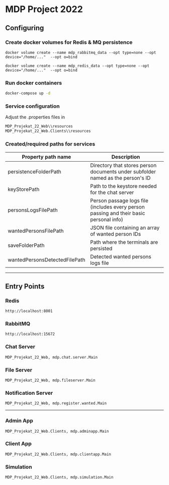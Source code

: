 # MDP Project 2022

## Configuring

### Create docker volumes for Redis & MQ persistence

```pwsh
docker volume create --name mdp_rabbitmq_data --opt type=none --opt device="/home/..."  --opt o=bind
```

```pwsh
docker volume create --name mdp_redis_data --opt type=none --opt device="/home/..."  --opt o=bind
```

### Run docker containers

```bash
docker-compose up -d
```

### Service configuration

Adjust the .properties files in

```bash
MDP_Projekat_22_Web\\resources
MDP_Projekat_22_Web.Clients\\resources
```

### Created/required paths for services

|Property path name|Description|
|---|---|
|persistenceFolderPath|Directory that stores person documents under subfolder named as the person's ID|
|keyStorePath|Path to the keystore needed for the chat server|
|personsLogsFilePath|Person passage logs file (includes every person passing and their basic personal info)|
|wantedPersonsFilePath|JSON file containing an array of wanted person IDs|
|saveFolderPath|Path where the terminals are persisted|
|wantedPersonsDetectedFilePath|Detected wanted persons logs file|

---

## Entry Points

### Redis

 ```http://localhost:8001```

### RabbitMQ

 ```http://localhost:15672```

### Chat Server

```MDP_Projekat_22_Web, mdp.chat.server.Main```

### File Server

```MDP_Projekat_22_Web, mdp.fileserver.Main```

### Notification Server

```MDP_Projekat_22_Web, mdp.register.wanted.Main```

---

### Admin App

```MDP_Projekat_22_Web.Clients, mdp.adminapp.Main```

### Client App

```MDP_Projekat_22_Web.Clients, mdp.clientapp.Main```

### Simulation

```MDP_Projekat_22_Web.Clients, mdp.simulation.Main```
